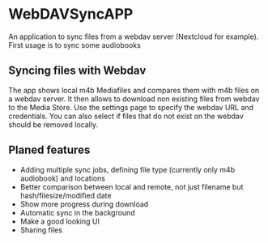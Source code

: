 # WebDAVSyncAPP
An application to sync files from a webdav server (Nextcloud for example). 
First usage is to sync some audiobooks 

## Syncing files with Webdav

The app shows local m4b Mediafiles and compares them with m4b files on a webdav server. It then allows to download non existing files from webdav to the Media Store.
Use the settings page to specify the webdav URL and credentials. You can also select if files that do not exist on the webdav should be removed locally.

## Planed features

* Adding multiple sync jobs, defining file type (currently only m4b audiobook) and locations
* Better comparison between local and remote, not just filename but hash/filesize/modified date
* Show more progress during download
* Automatic sync in the background
* Make a good looking UI
* Sharing files